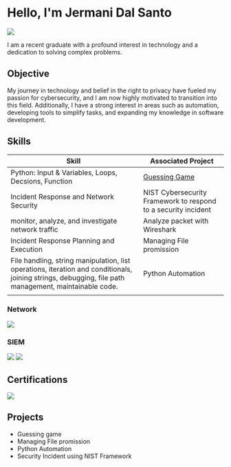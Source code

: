 # Hello, I'm Jermani Dal Santo 
<a href="https://linkedin.com/in/jermnai-dal-santo-6a9453184"><img src="https://img.shields.io/badge/-LinkedIn-0072b1?&style=for-the-badge&logo=linkedin&logoColor=white" /></a>



I am a recent graduate with a profound interest in technology and a dedication to solving complex problems.

## Objective


My journey in technology and belief in the right to privacy have fueled my passion for cybersecurity, and I am now highly motivated to transition into this field. Additionally, I have a strong interest in areas such as automation, developing tools to simplify tasks, and expanding my knowledge in software development.

## Skills


| Skill                                         | Associated Project         |
|-----------------------------------------------|----------------------------|
| Python: Input & Variables, Loops, Decsions, Function       |<a href="https://github.com/Jaydalsanto23/Guessing-Game">Guessing Game</a>|
| Incident Response and Network Security |NIST Cybersecurity Framework to respond to a security incident |
| monitor, analyze, and investigate network traffic        | Analyze packet with Wireshark|
| Incident Response Planning and Execution      | Managing File promission|
| File handling, string manipulation, list operations, iteration and conditionals, joining strings, debugging, file path management, maintainable code. | Python Automation|
|  | |



### Network
<div>
    <img src="https://img.shields.io/badge/-Wireshark-1679A7?&style=for-the-badge&logo=Wireshark&logoColor=white" />
 
</div>


### SIEM
<div>
    <img src="https://img.shields.io/badge/-Splunk-000000?&style=for-the-badge&logo=Splunk&logoColor=white" />
    <img src="https://img.shields.io/badge/Chronicle-black?style=flat-square&logo=Google%20Chronicle&logoColor=white" />
</div>

## Certifications

<div>

<img src="https://img.shields.io/badge/Google%20Cybersecurity-brightgreen?style=flat-square&logo=google"/>

</div>

## Projects
- Guessing game 
- Managing File promission
- Python Automation
- Security Incident using NIST Framework 
